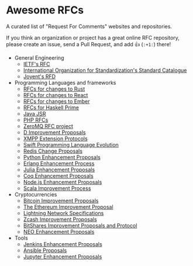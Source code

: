 # Awesome RFCs

A curated list of "Request For Comments" websites and repositories.

If you think an organization or project has a great online RFC repository, please create an issue, send a Pull Request, and add :+1: (`:+1:`) there!

* General Engineering
  * [IETF's RFC](https://www.rfc-editor.org/rfc-index.html)
  * [International Organization for Standardization's Standard Catalogue](https://www.iso.org/standards-catalogue/browse-by-ics.html)
  * [Joyent's RFD](https://github.com/joyent/rfd)
* Programming Languages and frameworks
  * [RFCs for changes to Rust](https://github.com/rust-lang/rfcs)
  * [RFCs for changes to React](https://github.com/reactjs/rfcs)
  * [RFCs for changes to Ember](https://github.com/emberjs/rfcs)
  * [RFCs for Haskell Prime](https://github.com/haskell/rfcs)
  * [Java JSR](https://jcp.org/en/jsr/all)
  * [PHP RFCs](https://wiki.php.net/rfc)
  * [ZeroMQ RFC project](https://github.com/zeromq/rfc)
  * [D Improvement Proposals](https://github.com/dlang/DIPs)
  * [XMPP Extension Protocols](https://xmpp.org/extensions/)
  * [Swift Programming Language Evolution](https://github.com/apple/swift-evolution)
  * [Redis Change Proposals](https://github.com/redis/redis-rcp)
  * [Python Enhancement Proposals](https://www.python.org/dev/peps/)
  * [Erlang Enhancement Process](https://github.com/erlang/eep)
  * [Julia Enhancement Proposals](https://github.com/JuliaLang/Juleps)
  * [Coq Enhancement Proposals](https://github.com/coq/ceps)
  * [Node.js Enhancement Proposals](https://github.com/nodejs/node-eps)
  * [Scala Improvement Process](https://docs.scala-lang.org/sips/all.html)
* Cryptocurrencies
  * [Bitcoin Improvement Proposals](https://github.com/bitcoin/bips)
  * [The Ethereum Improvement Proposal](https://github.com/ethereum/EIPs)
  * [Lightning Network Specifications](https://github.com/lightningnetwork/lightning-rfc) 
  * [Zcash Improvement Proposals](https://github.com/zcash/zips)
  * [BitShares Improvement Proposals and Protocol](https://github.com/bitshares/bsips)
  * [NEO Enhancement Proposals](https://github.com/neo-project/proposals)
* Tools
  * [Jenkins Enhancement Proposals](https://github.com/jenkinsci/jep)
  * [Ansible Proposals](https://github.com/ansible/proposals)
  * [Jupyter Enhancement Proposals](https://github.com/jupyter/enhancement-proposals)
